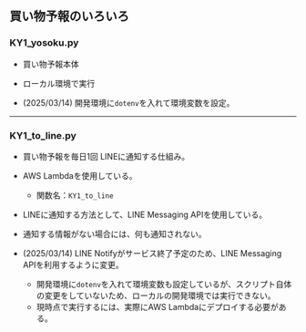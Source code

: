 ## 買い物予報のいろいろ

### KY1_yosoku.py
- 買い物予報本体
- ローカル環境で実行

- (2025/03/14) 開発環境に`dotenv`を入れて環境変数を設定。
---
### KY1_to_line.py
- 買い物予報を毎日1回 LINEに通知する仕組み。
- AWS Lambdaを使用している。
  - 関数名：`KY1_to_line`
- LINEに通知する方法として、LINE Messaging APIを使用している。
- 通知する情報がない場合には、何も通知されない。

- (2025/03/14) LINE Notifyがサービス終了予定のため、LINE Messaging APIを利用するように変更。
  - 開発環境に`dotenv`を入れて環境変数も設定しているが、スクリプト自体の変更をしていないため、ローカルの開発環境では実行できない。
  - 現時点で実行するには、実際にAWS Lambdaにデプロイする必要がある。
